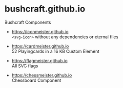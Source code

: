 # bushcraft.github.io
Bushcraft Components

* https://iconmeister.github.io  
``<svg-icon>`` without any dependencies or eternal files

* https://cardmeister.github.io  
52 Playingcards in a 16 KB Custom Element

* https://flagmeister.github.io  
All SVG flags

* https://chessmeister.github.io  
Chessboard Component
